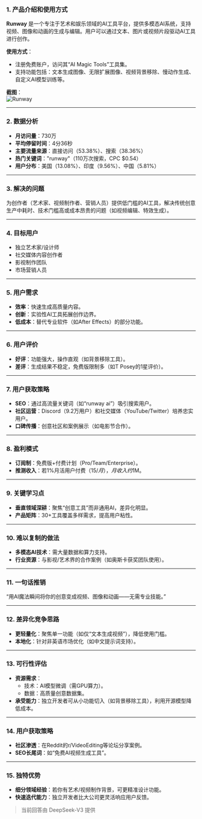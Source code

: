 ### 1. 产品介绍和使用方式  
**Runway** 是一个专注于艺术和娱乐领域的AI工具平台，提供多模态AI系统，支持视频、图像和动画的生成与编辑。用户可以通过文本、图片或视频片段驱动AI工具进行创作。  

**使用方式**：  
- 注册免费账户，访问其“AI Magic Tools”工具集。  
- 支持功能包括：文本生成图像、无限扩展图像、视频背景移除、慢动作生成、自定义AI模型训练等。  

**截图**：  
![Runway](https://cdn-images.toolify.ai/image/fbe999b1a3a47e4717e8ccc64bfbe093.jpeg)  

---

### 2. 数据分析  
- **月访问量**：730万  
- **平均停留时间**：4分36秒  
- **主要流量来源**：直接访问（53.38%）、搜索（38.36%）  
- **热门关键词**："runway"（110万次搜索，CPC $0.54）  
- **用户分布**：美国（13.08%）、印度（9.56%）、中国（5.81%）  

---

### 3. 解决的问题  
为创作者（艺术家、视频制作者、营销人员）提供低门槛的AI工具，解决传统创意生产中耗时、技术门槛高或成本昂贵的问题（如视频编辑、特效生成）。  

---

### 4. 目标用户  
- 独立艺术家/设计师  
- 社交媒体内容创作者  
- 影视制作团队  
- 市场营销人员  

---

### 5. 用户需求  
- **效率**：快速生成高质量内容。  
- **创新**：实验性AI工具拓展创作边界。  
- **低成本**：替代专业软件（如After Effects）的部分功能。  

---

### 6. 用户评价  
- **好评**：功能强大，操作直观（如背景移除工具）。  
- **差评**：生成结果不稳定，免费版限制多（如T Posey的1星评价）。  

---

### 7. 用户获取策略  
- **SEO**：通过高流量关键词（如“runway ai”）吸引搜索用户。  
- **社区运营**：Discord（9.2万用户）和社交媒体（YouTube/Twitter）培养忠实用户。  
- **口碑传播**：创意社区和案例展示（如电影节合作）。  

---

### 8. 盈利模式  
- **订阅制**：免费版+付费计划（Pro/Team/Enterprise）。  
- **推测收入**：若1%月活用户付费（$15/月），月收入约$1M。  

---

### 9. 关键学习点  
- **垂直领域深耕**：聚焦“创意工具”而非通用AI，差异化明显。  
- **产品矩阵**：30+工具覆盖多样需求，提高用户粘性。  

---

### 10. 难以复制的做法  
- **多模态AI技术**：需大量数据和算力支持。  
- **行业资源**：与影视/艺术界的合作案例（如奥斯卡获奖团队使用）。  

---

### 11. 一句话推销  
“用AI魔法瞬间将你的创意变成视频、图像和动画——无需专业技能。”  

---

### 12. 差异化竞争思路  
- **更轻量化**：聚焦单一功能（如仅“文本生成视频”），降低使用门槛。  
- **本地化**：针对非英语市场优化（如中文提示词支持）。  

---

### 13. 可行性评估  
- **资源需求**：  
  - 技术：AI模型微调（需GPU算力）。  
  - 数据：高质量创意数据集。  
- **承受能力**：独立开发者可从小功能切入（如背景移除工具），利用开源模型降低成本。  

---

### 14. 用户获取策略  
- **社区渗透**：在Reddit的r/VideoEditing等论坛分享案例。  
- **SEO长尾词**：如“免费AI视频生成工具”。  

---

### 15. 独特优势  
- **细分领域经验**：若你有艺术/视频制作背景，可更精准设计功能。  
- **快速迭代能力**：独立开发者比大公司更灵活响应用户反馈。  

> 当前回答由 DeepSeek-V3 提供